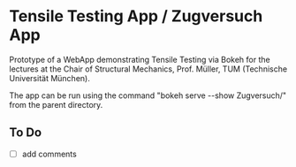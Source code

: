 # Tensile Testing App / Zugversuch App

Prototype of a WebApp demonstrating Tensile Testing via Bokeh for the lectures at the Chair of Structural Mechanics, Prof. Müller, TUM (Technische Universität München).

The app can be run using the command "bokeh serve --show Zugversuch/" from the parent directory.

## To Do
- [ ] add comments
